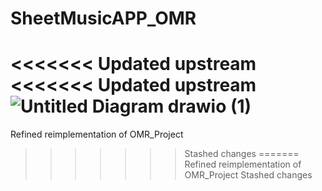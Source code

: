 # SheetMusicAPP_OMR
<<<<<<< Updated upstream
<<<<<<< Updated upstream
![Untitled Diagram drawio (1)](https://github.com/user-attachments/assets/f3d470a9-adbd-4aea-88b0-7d020c511a64)
=======
Refined reimplementation of OMR_Project
>>>>>>> Stashed changes
=======
Refined reimplementation of OMR_Project
>>>>>>> Stashed changes
